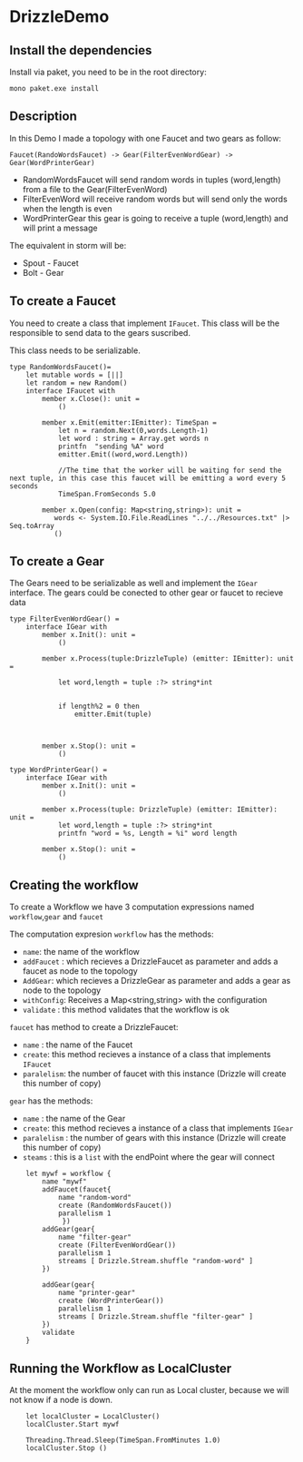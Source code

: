 # DrizzleDemo

Install the dependencies 
-----------------------

Install via paket, you need to be in the root directory:

``mono paket.exe install``

Description
------------------------

In this Demo I made a topology with one Faucet and two gears as follow:

``Faucet(RandoWordsFaucet) -> Gear(FilterEvenWordGear) -> Gear(WordPrinterGear)``

  * RandomWordsFaucet will send random words in tuples (word,length) from a file to the Gear(FilterEvenWord)
  * FilterEvenWord will receive random words but will send only the words when the length is even
  * WordPrinterGear this gear is going to receive a tuple (word,length) and will print a message
  
The equivalent in storm will be:
  * Spout - Faucet
  * Bolt - Gear


To create a Faucet
------------------------

You need to create a class that implement `IFaucet`.
This class will be the responsible to send data to 
the gears suscribed.

This class needs to be serializable.

```
type RandomWordsFaucet()=
    let mutable words = [||]
    let random = new Random()
    interface IFaucet with
        member x.Close(): unit = 
            ()
        
        member x.Emit(emitter:IEmitter): TimeSpan = 
            let n = random.Next(0,words.Length-1)
            let word : string = Array.get words n
            printfn  "sending %A" word
            emitter.Emit((word,word.Length))

            //The time that the worker will be waiting for send the next tuple, in this case this faucet will be emitting a word every 5 seconds 
            TimeSpan.FromSeconds 5.0 
        
        member x.Open(config: Map<string,string>): unit = 
           words <- System.IO.File.ReadLines "../../Resources.txt" |> Seq.toArray
           ()
```

To create a Gear
------------------------
The Gears need to be serializable as well and implement the `IGear` interface.
The gears could be conected to other gear or faucet to recieve data 


```
type FilterEvenWordGear() =
    interface IGear with
        member x.Init(): unit = 
            ()
        
        member x.Process(tuple:DrizzleTuple) (emitter: IEmitter): unit = 

            let word,length = tuple :?> string*int


            if length%2 = 0 then
                emitter.Emit(tuple)

            
        
        member x.Stop(): unit = 
            ()
```

```
type WordPrinterGear() =
    interface IGear with
        member x.Init(): unit = 
            ()
        
        member x.Process(tuple: DrizzleTuple) (emitter: IEmitter): unit = 
            let word,length = tuple :?> string*int
            printfn "word = %s, Length = %i" word length
        
        member x.Stop(): unit = 
            ()
```

Creating the workflow
------------------------------

To create a Workflow we have 3 computation expressions named `workflow`,`gear` and `faucet`

The computation expresion `workflow` has the methods:
 * `name`: the name of the workflow
 * `addFaucet` : which recieves a DrizzleFaucet as parameter and  adds a faucet as node to the topology
 * `AddGear`: which recieves a DrizzleGear as parameter and adds a gear as node to the topology
 * `withConfig`: Receives a Map<string,string> with the configuration 
 * `validate` : this method validates that the workflow is ok
 
`faucet` has method to create a DrizzleFaucet:
 * `name` : the name of the Faucet
 * `create`: this method recieves a instance of a class that implements  `IFaucet`
 * `paralelism`: the number of faucet with this instance (Drizzle will create this number of copy)

`gear` has the methods:
 * `name` : the name of the Gear
 * `create`: this method recieves a instance of a class that implements `IGear`
 * `paralelism` : the number of gears with this instance (Drizzle will create this number of copy)
 * `steams` : this is  a `list` with the endPoint where the gear will connect 
 

```
    let mywf = workflow {
        name "mywf"
        addFaucet(faucet{
            name "random-word"
            create (RandomWordsFaucet())
            parallelism 1
             })
        addGear(gear{
            name "filter-gear"
            create (FilterEvenWordGear())
            parallelism 1
            streams [ Drizzle.Stream.shuffle "random-word" ]
        })
       
        addGear(gear{
            name "printer-gear"
            create (WordPrinterGear())
            parallelism 1
            streams [ Drizzle.Stream.shuffle "filter-gear" ]
        })
        validate
    }
```


Running the Workflow as LocalCluster
----------------------------------------------
At the moment the workflow only can run as Local cluster, because we will not know if a node is down.

```
    let localCluster = LocalCluster()
    localCluster.Start mywf

    Threading.Thread.Sleep(TimeSpan.FromMinutes 1.0)
    localCluster.Stop ()
```


